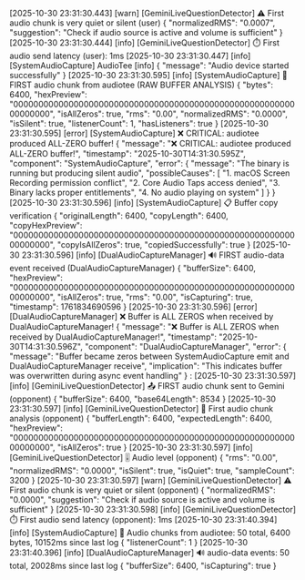 [2025-10-30 23:31:30.443] [warn]  [GeminiLiveQuestionDetector] ⚠️ First audio chunk is very quiet or silent (user) {
  "normalizedRMS": "0.0007",
  "suggestion": "Check if audio source is active and volume is sufficient"
}
[2025-10-30 23:31:30.444] [info]  [GeminiLiveQuestionDetector] ⏱️ First audio send latency (user): 1ms
[2025-10-30 23:31:30.447] [info]  [SystemAudioCapture] AudioTee [info] {
  "message": "Audio device started successfully"
}
[2025-10-30 23:31:30.595] [info]  [SystemAudioCapture] 🎵 FIRST audio chunk from audiotee (RAW BUFFER ANALYSIS) {
  "bytes": 6400,
  "hexPreview": "0000000000000000000000000000000000000000000000000000000000000000",
  "isAllZeros": true,
  "rms": "0.00",
  "normalizedRMS": "0.0000",
  "isSilent": true,
  "listenerCount": 1,
  "hasListeners": true
}
[2025-10-30 23:31:30.595] [error] [SystemAudioCapture] ❌ CRITICAL: audiotee produced ALL-ZERO buffer! {
  "message": "❌ CRITICAL: audiotee produced ALL-ZERO buffer!",
  "timestamp": "2025-10-30T14:31:30.595Z",
  "component": "SystemAudioCapture",
  "error": {
    "message": "The binary is running but producing silent audio",
    "possibleCauses": [
      "1. macOS Screen Recording permission conflict",
      "2. Core Audio Taps access denied",
      "3. Binary lacks proper entitlements",
      "4. No audio playing on system"
    ]
  }
}
[2025-10-30 23:31:30.596] [info]  [SystemAudioCapture] 📋 Buffer copy verification {
  "originalLength": 6400,
  "copyLength": 6400,
  "copyHexPreview": "0000000000000000000000000000000000000000000000000000000000000000",
  "copyIsAllZeros": true,
  "copiedSuccessfully": true
}
[2025-10-30 23:31:30.596] [info]  [DualAudioCaptureManager] 🔊 FIRST audio-data event received (DualAudioCaptureManager) {
  "bufferSize": 6400,
  "hexPreview": "0000000000000000000000000000000000000000000000000000000000000000",
  "isAllZeros": true,
  "rms": "0.00",
  "isCapturing": true,
  "timestamp": 1761834690596
}
[2025-10-30 23:31:30.596] [error] [DualAudioCaptureManager] ❌ Buffer is ALL ZEROS when received by DualAudioCaptureManager! {
  "message": "❌ Buffer is ALL ZEROS when received by DualAudioCaptureManager!",
  "timestamp": "2025-10-30T14:31:30.596Z",
  "component": "DualAudioCaptureManager",
  "error": {
    "message": "Buffer became zeros between SystemAudioCapture emit and DualAudioCaptureManager receive",
    "implication": "This indicates buffer was overwritten during async event handling"
  }
:
[2025-10-30 23:31:30.597] [info]  [GeminiLiveQuestionDetector] 📤 FIRST audio chunk sent to Gemini (opponent) {
  "bufferSize": 6400,
  "base64Length": 8534
}
[2025-10-30 23:31:30.597] [info]  [GeminiLiveQuestionDetector] 🔬 First audio chunk analysis (opponent) {
  "bufferLength": 6400,
  "expectedLength": 6400,
  "hexPreview": "0000000000000000000000000000000000000000000000000000000000000000",
  "isAllZeros": true
}
[2025-10-30 23:31:30.597] [info]  [GeminiLiveQuestionDetector] 🎚️ Audio level (opponent) {
  "rms": "0.00",
  "normalizedRMS": "0.0000",
  "isSilent": true,
  "isQuiet": true,
  "sampleCount": 3200
}
[2025-10-30 23:31:30.597] [warn]  [GeminiLiveQuestionDetector] ⚠️ First audio chunk is very quiet or silent (opponent) {
  "normalizedRMS": "0.0000",
  "suggestion": "Check if audio source is active and volume is sufficient"
}
[2025-10-30 23:31:30.598] [info]  [GeminiLiveQuestionDetector] ⏱️ First audio send latency (opponent): 1ms
[2025-10-30 23:31:40.394] [info]  [SystemAudioCapture] 🎵 Audio chunks from audiotee: 50 total, 6400 bytes, 10152ms since last log {
  "listenerCount": 1
}
[2025-10-30 23:31:40.396] [info]  [DualAudioCaptureManager] 🔊 audio-data events: 50 total, 20028ms since last log {
  "bufferSize": 6400,
  "isCapturing": true
}
